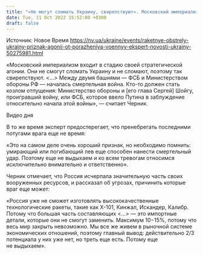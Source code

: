 ```yaml
---
title: "«Не могут сломать Украину, свирепствуют». Московский империализм — в агонии, а между ФСБ и Минобороны РФ продолжается смертельная война."
date: Tue, 11 Oct 2022 15:52:00 +0300
draft: false
---
```

Источник: Новое Время https://nv.ua/ukraine/events/raketnye-obstrely-ukrainy-priznak-agonii-ot-porazheniya-voennyy-ekspert-novosti-ukrainy-50275981.html


«Московский империализм входит в стадию своей стратегической агонии. Они не смогут сломать Украину и не сломают, поэтому так свирепствуют. <…> Между двумя башнями — ФСБ и Министерством обороны РФ — началась смертельная война. Кто-то должен стать козлом отпущения: Министерство обороны и [его глава Сергей] Шойгу, проигравший войну, или ФСБ, которое ввело Путина в заблуждение относительно начала этой войны», — считает Черник.

 Видео дня   

В то же время эксперт предостерегает, что пренебрегать последними потугами врага еще не время:

«Это на самом деле очень хороший признак, но необходимо помнить: умирающий или погибающий лев еще способен нанести смертельный удар. Поэтому еще не выдыхаем и ко всем тревогам относимся исключительно внимательно и ответственно».

Черник отмечает, что Россия исчерпала значительную часть своих вооруженных ресурсов, и рассказал об угрозах, причинить которые враг еще может:

«Россия уже не сможет изготовлять высококачественные технологические ракеты, такие как Х-101, Кинжал, Искандер, Калибр. Потому что большая часть составляющих <...> — это импортные детали, которые они не смогут заменить. Максимум 10−15%, потому что весь мир закрыть невозможно. Мы все же живем в рыночной системе экономических отношений, поэтому главный вывод: действительно 2/3 потенциала у них уже нет, но треть еще есть. Потому еще не выдыхаем».
